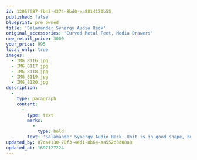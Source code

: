 ```yaml
---
id: 12057687-fb43-4374-8bd0-ea8814170b55
published: false
blueprint: pre_owned
title: 'Salamander Synergy Audio Rack'
original_accessories: 'Curved Metal Feet, Media Drawers'
new_retail_price: 3000
your_price: 995
local_only: true
images:
  - IMG_8116.jpg
  - IMG_8117.jpg
  - IMG_8118.jpg
  - IMG_8119.jpg
  - IMG_8120.jpg
description:
  -
    type: paragraph
    content:
      -
        type: text
        marks:
          -
            type: bold
        text: 'Salamander Synergy Audio Rack. Unit is in good shape, but shows a little wear-and tear on wood finishes. 3 bays wide, 3 tiers high with adjustable shelving and two media drawers. As equipped, the rack would have sold new for $3,000.00. Very solid and heavy - great for either a high-end audio or audio/video system. Center opening can be used for a center channel speaker. '
updated_by: 87ca4130-78f3-4ed1-8b64-aa552d3d08a8
updated_at: 1697127224
---
```

